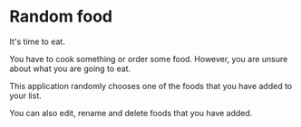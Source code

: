 # Random food

It's time to eat.

You have to cook something or order some food. However, you are unsure about what you are going to eat.

This application randomly chooses one of the foods that you have added to your list.

You can also edit, rename and delete foods that you have added.